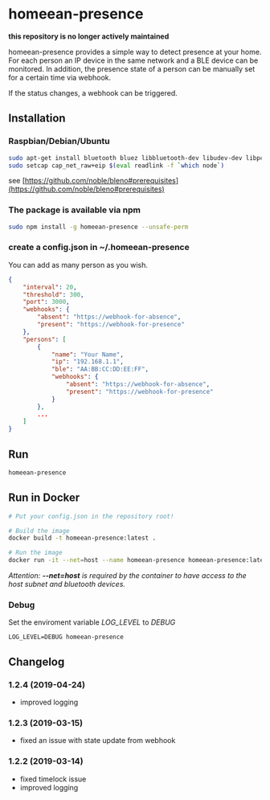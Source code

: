 # homeean-presence

**this repository is no longer actively maintained**

homeean-presence provides a simple way to detect presence at your home. For each person an IP device in the same network and a BLE device can be monitored. In addition, the presence state of a person can be manually set for a certain time via webhook.

If the status changes, a webhook can be triggered.

## Installation

### Raspbian/Debian/Ubuntu

```sh
sudo apt-get install bluetooth bluez libbluetooth-dev libudev-dev libpcap-dev
sudo setcap cap_net_raw+eip $(eval readlink -f `which node`)
```
see [https://github.com/noble/bleno#prerequisites](https://github.com/noble/bleno#prerequisites)

### The package is available via npm
```sh
sudo npm install -g homeean-presence --unsafe-perm
```

### create a config.json in ~/.homeean-presence
You can add as many person as you wish.
```json
{
    "interval": 20,
    "threshold": 300,
    "port": 3000,
    "webhooks": {
        "absent": "https://webhook-for-absence",
        "present": "https://webhook-for-presence"
    },
    "persons": [
        {
            "name": "Your Name",
            "ip": "192.168.1.1",
            "ble": "AA:BB:CC:DD:EE:FF",
	        "webhooks": {
	            "absent": "https://webhook-for-absence",
	            "present": "https://webhook-for-presence"
            }
        },
        ...
    ]
}

```

## Run
```sh
homeean-presence
```

## Run in Docker
```sh
# Put your config.json in the repository root!

# Build the image
docker build -t homeean-presence:latest .

# Run the image
docker run -it --net=host --name homeean-presence homeean-presence:latest
```
*Attention: **--net=host** is required by the container to have access to the host subnet and bluetooth devices.*


### Debug
Set the enviroment variable *LOG_LEVEL* to *DEBUG*
```
LOG_LEVEL=DEBUG homeean-presence
```

## Changelog

### 1.2.4 (2019-04-24)
* improved logging

### 1.2.3 (2019-03-15)
* fixed an issue with state update from webhook

### 1.2.2 (2019-03-14)
* fixed timelock issue
* improved logging
